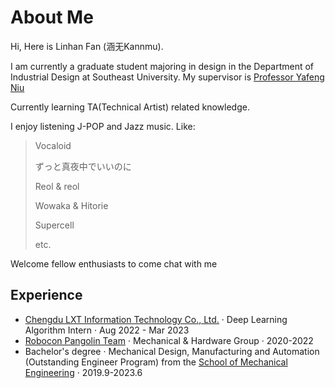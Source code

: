 # About Me

Hi, Here is Linhan Fan (涵无Kannmu).

I am currently a graduate student majoring in design in the Department of Industrial Design at Southeast University. My supervisor is [Professor Yafeng Niu](https://me.seu.edu.cn/nyf_31777/list.htm)

Currently learning TA(Technical Artist) related knowledge.

I enjoy listening J-POP and Jazz music. Like:
> Vocaloid
>
> ずっと真夜中でいいのに
>
> Reol & reol
>
> Wowaka & Hitorie
>
> Supercell
>
> etc.

Welcome fellow enthusiasts to come chat with me

## Experience

- [Chengdu LXT Information Technology Co., Ltd.](http://www.lxt-inc.com/#/) · Deep Learning Algorithm Intern · Aug 2022 - Mar 2023
- [Robocon Pangolin Team](https://space.bilibili.com/1242339866) · Mechanical & Hardware Group · 2020-2022
- Bachelor's degree · Mechanical Design, Manufacturing and Automation (Outstanding Engineer Program) from the [School of Mechanical Engineering](https://msec.scu.edu.cn/) · 2019.9-2023.6

[1]: https://space.bilibili.com/1242339866
